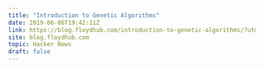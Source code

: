 ```yaml
---
title: "Introduction to Genetic Algorithms"
date: 2019-06-06T19:42:11Z
link: https://blog.floydhub.com/introduction-to-genetic-algorithms/?utm_medium=RSS&utm_source=hune
site: blog.floydhub.com
topic: Hacker News
draft: false
---
```

